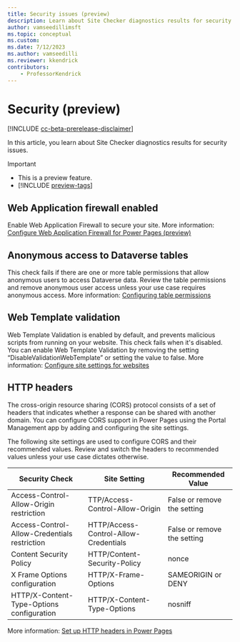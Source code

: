 ```yaml
---
title: Security issues (preview)
description: Learn about Site Checker diagnostics results for security issues.
author: vamseedillimsft
ms.topic: conceptual
ms.custom: 
ms.date: 7/12/2023
ms.author: vamseedilli
ms.reviewer: kkendrick
contributors:
    - ProfessorKendrick
---
```

# Security (preview)

[!INCLUDE [cc-beta-prerelease-disclaimer](../includes/cc-beta-prerelease-disclaimer.md)]

In this article, you learn about Site Checker diagnostics results for security issues. 

> [!IMPORTANT]
> - This is a preview feature.
> - [!INCLUDE [preview-tags](../includes/cc-preview-features-definition.md)]

## Web Application firewall enabled 
Enable Web Application Firewall to secure your site. More information: [Configure Web Application Firewall for Power Pages (preview)](configure-web-application-firewall.md)

## Anonymous access to Dataverse tables 
This check fails if there are one or more table permissions that allow anonymous users to access Dataverse data. Review the table permissions and remove anonymous user access unless your use case requires anonymous access. More information: [Configuring table permissions](table-permissions.md)

## Web Template validation
Web Template Validation is enabled by default, and prevents malicious scripts from running on your website. This check fails when it's disabled. You can enable Web Template Validation by removing the setting “DisableValidationWebTemplate” or setting the value to false. More information: [Configure site settings for websites](../configure/configure-site-settings.md) 

## HTTP headers
The cross-origin resource sharing (CORS) protocol consists of a set of headers that indicates whether a response can be shared with another domain. You can configure CORS support in Power Pages using the Portal Management app by adding and configuring the site settings. 

The following site settings are used to configure CORS and their recommended values. Review and switch the headers to recommended values unless your use case dictates otherwise. 

|Security Check  |Site Setting  |Recommended Value  |
|---------|---------|---------|
|Access-Control-Allow-Origin restriction      |TTP/Access-Control-Allow-Origin          |False or remove the setting          |
|Access-Control-Allow-Credentials restriction      |HTTP/Access-Control-Allow-Credentials          |False or remove the setting         |
|Content Security Policy    |HTTP/Content-Security-Policy          |nonce          |
|X Frame Options configuration     |HTTP/X-Frame-Options          |SAMEORIGIN or DENY          |
|HTTP/X-Content-Type-Options configuration      |HTTP/X-Content-Type-Options         |nosniff          |

More information: [Set up HTTP headers in Power Pages](../configure/cors-support.md) 


